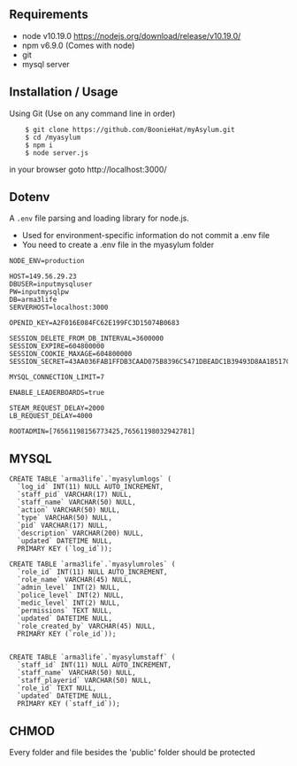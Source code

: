 ## Requirements

* node v10.19.0 https://nodejs.org/download/release/v10.19.0/
* npm v6.9.0 (Comes with node)
* git
* mysql server

## Installation / Usage
Using Git (Use on any command line in order)
```shell
    $ git clone https://github.com/BoonieHat/myAsylum.git
    $ cd /myasylum
    $ npm i
    $ node server.js
```
in your browser goto http://localhost:3000/

## Dotenv
A `.env` file parsing and loading library for node.js.
- Used for environment-specific information do not commit a .env file
- You need to create a .env file in the myasylum folder

```shell
NODE_ENV=production

HOST=149.56.29.23
DBUSER=inputmysqluser
PW=inputmysqlpw
DB=arma3life
SERVERHOST=localhost:3000

OPENID_KEY=A2F016E084FC62E199FC3D15074B0683

SESSION_DELETE_FROM_DB_INTERVAL=3600000
SESSION_EXPIRE=604800000
SESSION_COOKIE_MAXAGE=604800000
SESSION_SECRET=43AA036FAB1FFDB3CAAD075B8396C5471DBEADC1B39493D8AA1B517C7B2BB585

MYSQL_CONNECTION_LIMIT=7

ENABLE_LEADERBOARDS=true

STEAM_REQUEST_DELAY=2000
LB_REQUEST_DELAY=4000

ROOTADMIN=[76561198156773425,76561198032942781]

```
## MYSQL

```mysql
CREATE TABLE `arma3life`.`myasylumlogs` (
  `log_id` INT(11) NULL AUTO_INCREMENT,
  `staff_pid` VARCHAR(17) NULL,
  `staff_name` VARCHAR(50) NULL,
  `action` VARCHAR(50) NULL,
  `type` VARCHAR(50) NULL,
  `pid` VARCHAR(17) NULL,
  `description` VARCHAR(200) NULL,
  `updated` DATETIME NULL,
  PRIMARY KEY (`log_id`));

CREATE TABLE `arma3life`.`myasylumroles` (
  `role_id` INT(11) NULL AUTO_INCREMENT,
  `role_name` VARCHAR(45) NULL,
  `admin_level` INT(2) NULL,
  `police_level` INT(2) NULL,
  `medic_level` INT(2) NULL,
  `permissions` TEXT NULL,
  `updated` DATETIME NULL,
  `role_created_by` VARCHAR(45) NULL,
  PRIMARY KEY (`role_id`));


CREATE TABLE `arma3life`.`myasylumstaff` (
  `staff_id` INT(11) NULL AUTO_INCREMENT,
  `staff_name` VARCHAR(50) NULL,
  `staff_playerid` VARCHAR(50) NULL,
  `role_id` TEXT NULL,
  `updated` DATETIME NULL,
  PRIMARY KEY (`staff_id`));

```
## CHMOD
Every folder and file besides the 'public' folder should be protected

